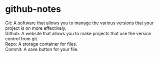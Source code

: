 # github-notes
Git: A software that allows you to manage the various versions that your project is on more effectively.  
Github: A website that allows you to make projects that use the version control from git.  
Repo: A storage container for files.  
Commit: A save button for your file.  
